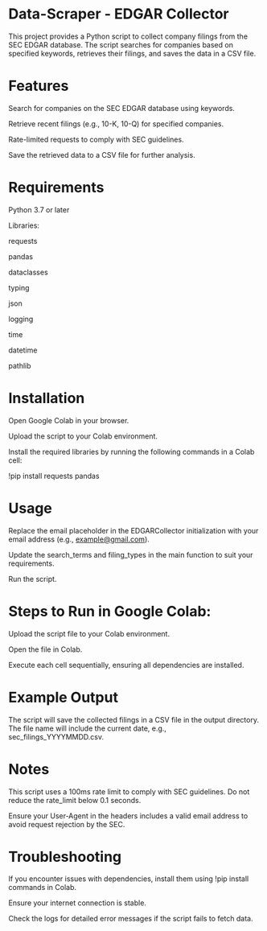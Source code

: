 # Data-Scraper - EDGAR Collector

This project provides a Python script to collect company filings from the SEC EDGAR database. The script searches for companies based on specified keywords, retrieves their filings, and saves the data in a CSV file.

# Features

Search for companies on the SEC EDGAR database using keywords.

Retrieve recent filings (e.g., 10-K, 10-Q) for specified companies.

Rate-limited requests to comply with SEC guidelines.

Save the retrieved data to a CSV file for further analysis.

# Requirements

Python 3.7 or later

Libraries:

requests

pandas

dataclasses

typing

json

logging

time

datetime

pathlib

# Installation

Open Google Colab in your browser.

Upload the script to your Colab environment.

Install the required libraries by running the following commands in a Colab cell:

!pip install requests pandas

# Usage

Replace the email placeholder in the EDGARCollector initialization with your email address (e.g., example@gmail.com).

Update the search_terms and filing_types in the main function to suit your requirements.

Run the script.

# Steps to Run in Google Colab:

Upload the script file to your Colab environment.

Open the file in Colab.

Execute each cell sequentially, ensuring all dependencies are installed.

# Example Output

The script will save the collected filings in a CSV file in the output directory. The file name will include the current date, e.g., sec_filings_YYYYMMDD.csv.

# Notes

This script uses a 100ms rate limit to comply with SEC guidelines. Do not reduce the rate_limit below 0.1 seconds.

Ensure your User-Agent in the headers includes a valid email address to avoid request rejection by the SEC.

# Troubleshooting

If you encounter issues with dependencies, install them using !pip install commands in Colab.

Ensure your internet connection is stable.

Check the logs for detailed error messages if the script fails to fetch data.

